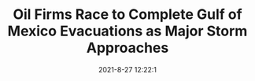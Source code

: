 ---
"title": "Oil Firms Race to Complete Gulf of Mexico Evacuations as Major Storm Approaches"
"date": "2021-8-27 12:22:1"
"feed_name": "OEDIGITAL"
"feed_website": "https://www.oedigital.com/"
"feed_rss": "https://www.oedigital.com/technology/safety-security?format=feed"
"link": "https://www.oedigital.com/news/490198-oil-firms-race-to-complete-gulf-of-mexico-evacuations-as-major-storm-approaches"
"file": "_posts/1-1-2021-edde53cfe96bea15da5dcabaf6ae361643598b91.md"
"accident": "1"
"drilling": "0"
---